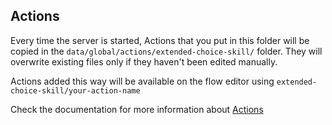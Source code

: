 ## Actions

Every time the server is started, Actions that you put in this folder will be copied in the `data/global/actions/extended-choice-skill/` folder.
They will overwrite existing files only if they haven't been edited manually.

Actions added this way will be available on the flow editor using `extended-choice-skill/your-action-name`

Check the documentation for more information about [Actions](https://botpress.com/docs/build/code#actions)
